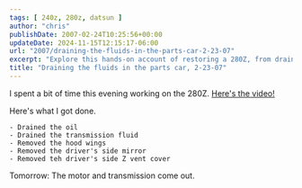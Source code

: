 ```yaml
---
tags: [ 240z, 280z, datsun ]
author: "chris"
publishDate: 2007-02-24T10:25:56+00:00
updateDate: 2024-11-15T12:15:17-06:00
url: "2007/draining-the-fluids-in-the-parts-car-2-23-07"
excerpt: "Explore this hands-on account of restoring a 280Z, from draining fluids to removing parts, preparing for motor removal."
title: "Draining the fluids in the parts car, 2-23-07"
---
```


I spent a bit of time this evening working on the 280Z.  [Here's the video!](/draining-the-fluids-in-the-parts-car-2-23-07)

Here's what I got done.

    - Drained the oil
    - Drained the transmission fluid
    - Removed the hood wings
    - Removed the driver's side mirror
    - Removed teh driver's side Z vent cover
                 
Tomorrow: The motor and transmission come out.
